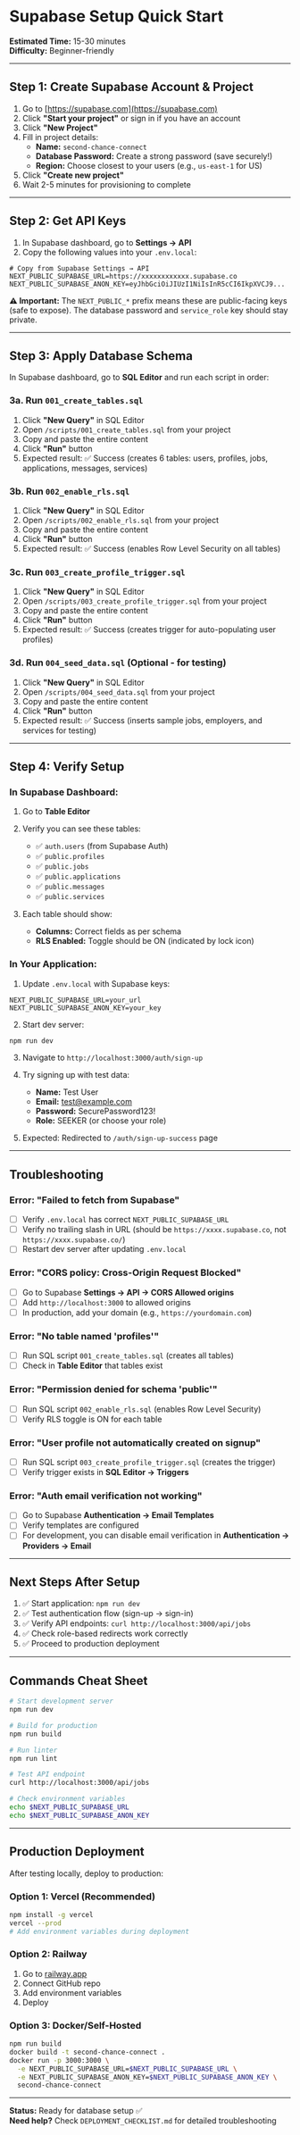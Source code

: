 # Supabase Setup Quick Start

**Estimated Time:** 15-30 minutes  
**Difficulty:** Beginner-friendly  

---

## Step 1: Create Supabase Account & Project

1. Go to [https://supabase.com](https://supabase.com)
2. Click **"Start your project"** or sign in if you have an account
3. Click **"New Project"**
4. Fill in project details:
   - **Name:** `second-chance-connect`
   - **Database Password:** Create a strong password (save securely!)
   - **Region:** Choose closest to your users (e.g., `us-east-1` for US)
5. Click **"Create new project"**
6. Wait 2-5 minutes for provisioning to complete

---

## Step 2: Get API Keys

1. In Supabase dashboard, go to **Settings → API**
2. Copy the following values into your `.env.local`:

```env
# Copy from Supabase Settings → API
NEXT_PUBLIC_SUPABASE_URL=https://xxxxxxxxxxxx.supabase.co
NEXT_PUBLIC_SUPABASE_ANON_KEY=eyJhbGciOiJIUzI1NiIsInR5cCI6IkpXVCJ9...
```

**⚠️ Important:** The `NEXT_PUBLIC_*` prefix means these are public-facing keys (safe to expose). The database password and `service_role` key should stay private.

---

## Step 3: Apply Database Schema

In Supabase dashboard, go to **SQL Editor** and run each script in order:

### 3a. Run `001_create_tables.sql`

1. Click **"New Query"** in SQL Editor
2. Open `/scripts/001_create_tables.sql` from your project
3. Copy and paste the entire content
4. Click **"Run"** button
5. Expected result: ✅ Success (creates 6 tables: users, profiles, jobs, applications, messages, services)

### 3b. Run `002_enable_rls.sql`

1. Click **"New Query"** in SQL Editor
2. Open `/scripts/002_enable_rls.sql` from your project
3. Copy and paste the entire content
4. Click **"Run"** button
5. Expected result: ✅ Success (enables Row Level Security on all tables)

### 3c. Run `003_create_profile_trigger.sql`

1. Click **"New Query"** in SQL Editor
2. Open `/scripts/003_create_profile_trigger.sql` from your project
3. Copy and paste the entire content
4. Click **"Run"** button
5. Expected result: ✅ Success (creates trigger for auto-populating user profiles)

### 3d. Run `004_seed_data.sql` (Optional - for testing)

1. Click **"New Query"** in SQL Editor
2. Open `/scripts/004_seed_data.sql` from your project
3. Copy and paste the entire content
4. Click **"Run"** button
5. Expected result: ✅ Success (inserts sample jobs, employers, and services for testing)

---

## Step 4: Verify Setup

### In Supabase Dashboard:

1. Go to **Table Editor**
2. Verify you can see these tables:
   - ✅ `auth.users` (from Supabase Auth)
   - ✅ `public.profiles`
   - ✅ `public.jobs`
   - ✅ `public.applications`
   - ✅ `public.messages`
   - ✅ `public.services`

3. Each table should show:
   - **Columns:** Correct fields as per schema
   - **RLS Enabled:** Toggle should be ON (indicated by lock icon)

### In Your Application:

1. Update `.env.local` with Supabase keys:
```env
NEXT_PUBLIC_SUPABASE_URL=your_url
NEXT_PUBLIC_SUPABASE_ANON_KEY=your_key
```

2. Start dev server:
```bash
npm run dev
```

3. Navigate to `http://localhost:3000/auth/sign-up`

4. Try signing up with test data:
   - **Name:** Test User
   - **Email:** test@example.com
   - **Password:** SecurePassword123!
   - **Role:** SEEKER (or choose your role)

5. Expected: Redirected to `/auth/sign-up-success` page

---

## Troubleshooting

### Error: "Failed to fetch from Supabase"
- [ ] Verify `.env.local` has correct `NEXT_PUBLIC_SUPABASE_URL`
- [ ] Verify no trailing slash in URL (should be `https://xxxx.supabase.co`, not `https://xxxx.supabase.co/`)
- [ ] Restart dev server after updating `.env.local`

### Error: "CORS policy: Cross-Origin Request Blocked"
- [ ] Go to Supabase **Settings → API → CORS Allowed origins**
- [ ] Add `http://localhost:3000` to allowed origins
- [ ] In production, add your domain (e.g., `https://yourdomain.com`)

### Error: "No table named 'profiles'"
- [ ] Run SQL script `001_create_tables.sql` (creates all tables)
- [ ] Check in **Table Editor** that tables exist

### Error: "Permission denied for schema 'public'"
- [ ] Run SQL script `002_enable_rls.sql` (enables Row Level Security)
- [ ] Verify RLS toggle is ON for each table

### Error: "User profile not automatically created on signup"
- [ ] Run SQL script `003_create_profile_trigger.sql` (creates the trigger)
- [ ] Verify trigger exists in **SQL Editor → Triggers**

### Error: "Auth email verification not working"
- [ ] Go to Supabase **Authentication → Email Templates**
- [ ] Verify templates are configured
- [ ] For development, you can disable email verification in **Authentication → Providers → Email**

---

## Next Steps After Setup

1. ✅ Start application: `npm run dev`
2. ✅ Test authentication flow (sign-up → sign-in)
3. ✅ Verify API endpoints: `curl http://localhost:3000/api/jobs`
4. ✅ Check role-based redirects work correctly
5. ✅ Proceed to production deployment

---

## Commands Cheat Sheet

```bash
# Start development server
npm run dev

# Build for production
npm run build

# Run linter
npm run lint

# Test API endpoint
curl http://localhost:3000/api/jobs

# Check environment variables
echo $NEXT_PUBLIC_SUPABASE_URL
echo $NEXT_PUBLIC_SUPABASE_ANON_KEY
```

---

## Production Deployment

After testing locally, deploy to production:

### Option 1: Vercel (Recommended)
```bash
npm install -g vercel
vercel --prod
# Add environment variables during deployment
```

### Option 2: Railway
1. Go to [railway.app](https://railway.app)
2. Connect GitHub repo
3. Add environment variables
4. Deploy

### Option 3: Docker/Self-Hosted
```bash
npm run build
docker build -t second-chance-connect .
docker run -p 3000:3000 \
  -e NEXT_PUBLIC_SUPABASE_URL=$NEXT_PUBLIC_SUPABASE_URL \
  -e NEXT_PUBLIC_SUPABASE_ANON_KEY=$NEXT_PUBLIC_SUPABASE_ANON_KEY \
  second-chance-connect
```

---

**Status:** Ready for database setup ✅  
**Need help?** Check `DEPLOYMENT_CHECKLIST.md` for detailed troubleshooting


